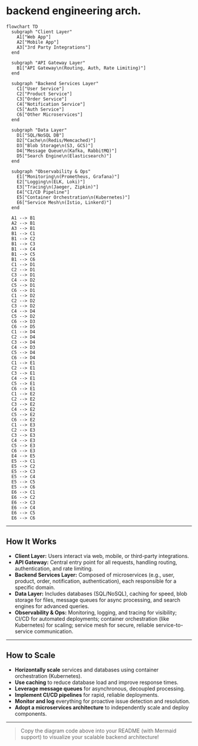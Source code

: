 # backend engineering arch.

```mermaid
flowchart TD
  subgraph "Client Layer"
    A1["Web App"]
    A2["Mobile App"]
    A3["3rd Party Integrations"]
  end

  subgraph "API Gateway Layer"
    B1["API Gateway\n(Routing, Auth, Rate Limiting)"]
  end

  subgraph "Backend Services Layer"
    C1["User Service"]
    C2["Product Service"]
    C3["Order Service"]
    C4["Notification Service"]
    C5["Auth Service"]
    C6["Other Microservices"]
  end

  subgraph "Data Layer"
    D1["SQL/NoSQL DB"]
    D2["Cache\n(Redis/Memcached)"]
    D3["Blob Storage\n(S3, GCS)"]
    D4["Message Queue\n(Kafka, RabbitMQ)"]
    D5["Search Engine\n(Elasticsearch)"]
  end

  subgraph "Observability & Ops"
    E1["Monitoring\n(Prometheus, Grafana)"]
    E2["Logging\n(ELK, Loki)"]
    E3["Tracing\n(Jaeger, Zipkin)"]
    E4["CI/CD Pipeline"]
    E5["Container Orchestration\n(Kubernetes)"]
    E6["Service Mesh\n(Istio, Linkerd)"]
  end

  A1 --> B1
  A2 --> B1
  A3 --> B1
  B1 --> C1
  B1 --> C2
  B1 --> C3
  B1 --> C4
  B1 --> C5
  B1 --> C6
  C1 --> D1
  C2 --> D1
  C3 --> D1
  C4 --> D2
  C5 --> D1
  C6 --> D1
  C1 --> D2
  C2 --> D2
  C3 --> D2
  C4 --> D4
  C5 --> D2
  C6 --> D3
  C6 --> D5
  C1 --> D4
  C2 --> D4
  C3 --> D4
  C4 --> D3
  C5 --> D4
  C6 --> D4
  C1 --> E1
  C2 --> E1
  C3 --> E1
  C4 --> E1
  C5 --> E1
  C6 --> E1
  C1 --> E2
  C2 --> E2
  C3 --> E2
  C4 --> E2
  C5 --> E2
  C6 --> E2
  C1 --> E3
  C2 --> E3
  C3 --> E3
  C4 --> E3
  C5 --> E3
  C6 --> E3
  E4 --> E5
  E5 --> C1
  E5 --> C2
  E5 --> C3
  E5 --> C4
  E5 --> C5
  E5 --> C6
  E6 --> C1
  E6 --> C2
  E6 --> C3
  E6 --> C4
  E6 --> C5
  E6 --> C6
```

---

## How It Works

- **Client Layer:** Users interact via web, mobile, or third-party integrations.
- **API Gateway:** Central entry point for all requests, handling routing, authentication, and rate limiting.
- **Backend Services Layer:** Composed of microservices (e.g., user, product, order, notification, authentication), each responsible for a specific domain.
- **Data Layer:** Includes databases (SQL/NoSQL), caching for speed, blob storage for files, message queues for async processing, and search engines for advanced queries.
- **Observability & Ops:** Monitoring, logging, and tracing for visibility; CI/CD for automated deployments; container orchestration (like Kubernetes) for scaling; service mesh for secure, reliable service-to-service communication.

---

## How to Scale

- **Horizontally scale** services and databases using container orchestration (Kubernetes).
- **Use caching** to reduce database load and improve response times.
- **Leverage message queues** for asynchronous, decoupled processing.
- **Implement CI/CD pipelines** for rapid, reliable deployments.
- **Monitor and log** everything for proactive issue detection and resolution.
- **Adopt a microservices architecture** to independently scale and deploy components.

---

> Copy the diagram code above into your README (with Mermaid support) to visualize your scalable backend architecture! 